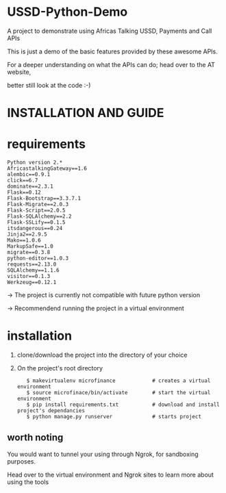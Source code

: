# USSD-Python-Demo

A project to demonstrate using Africas Talking USSD, Payments and Call APIs

This is just a demo of the basic features provided by these awesome APIs.

For a deeper understanding on what the APIs can do; head over to the AT website,

better still look at the code :-)


# INSTALLATION AND GUIDE

# requirements

    Python version 2.* 
    AfricastalkingGateway==1.6
    alembic==0.9.1
    click==6.7
    dominate==2.3.1
    Flask==0.12
    Flask-Bootstrap==3.3.7.1
    Flask-Migrate==2.0.3
    Flask-Script==2.0.5
    Flask-SQLAlchemy==2.2
    Flask-SSLify==0.1.5
    itsdangerous==0.24
    Jinja2==2.9.5
    Mako==1.0.6
    MarkupSafe==1.0
    migrate==0.3.8
    python-editor==1.0.3
    requests==2.13.0
    SQLAlchemy==1.1.6
    visitor==0.1.3
    Werkzeug==0.12.1

-> The project is currently not compatible with future python version

-> Recommendend running the project in a virtual environment

# installation
   
1. clone/download the project into the directory of your choice

2. On the project's root directory

          $ makevirtualenv microfinance            # creates a virtual environment
          $ source microfinace/bin/activate        # start the virtual environment
          $ pip install requirements.txt           # download and install project's dependancies
          $ python manage.py runserver             # starts project


## worth noting

You would want to tunnel your using through Ngrok, for sandboxing purposes.

   Head over to the virtual environment and Ngrok sites to learn more about using the tools
   